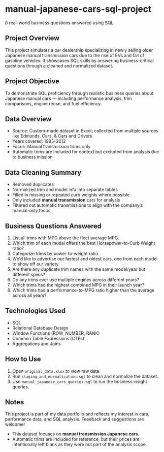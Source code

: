 # manual-japanese-cars-sql-project
8 real-world business questions answered using SQL

## Project Overview

This project simulates a car dealership specializing in newly selling older Japanese manual transmission cars due to the rise of EVs and fall of gasoline vehicles. It showcases SQL skills by answering business-critical questions through a cleaned and normalized dataset.

## Project Objective

To demonstrate SQL proficiency through realistic business queries about Japanese manual cars — including performance analysis, trim comparisons, engine reuse, and fuel efficiency.

## Data Overview

- Source: Custom-made dataset in Excel; collected from multiple sources like Edmunds, Cars, & Cars and Drivers
- Years covered: 1995–2012
- Focus: Manual transmission trims only
- Automatic trims are included for context but excluded from analysis due to business mission

## Data Cleaning Summary

- Removed duplicates
- Normalized trim and model info into separate tables
- Filled in missing or repeated curb weights where possible
- Only included **manual transmission** cars for analysis
- Filtered out automatic transmissions to align with the company’s manual-only focus.

## Business Questions Answered

1. List all trims with MPG above the fleet average MPG.
2. Which trim of each model offers the best Horsepower-to-Curb Weight ratio?
3. Categorize trims by power-to-weight ratio.
4. We'd like to advertise our fastest and oldest cars, one from each model to show off our variety.
5. Are there any duplicate trim names with the same model/year but different specs?
6. Do any trims ever use multiple engines across different years?
7. Which trims had the highest combined MPG in their launch year?
8. Which trims had a performance-to-MPG ratio higher than the average across all years?

## Technologies Used

- SQL
- Relational Database Design
- Window Functions (ROW_NUMBER, RANK)
- Common Table Expressions (CTEs)
- Aggregations and Joins

## How to Use

1. Open `original_data.xlsx` to view raw data.
2. Run `staging_and_normalization.sql` to clean and normalize the dataset.
3. Use `manual_japanese_cars_queries.sql` to run the business insight queries.

## Notes

This project is part of my data portfolio and reflects my interest in cars, performance data, and SQL analysis. Feedback and suggestions are welcome!

- This dataset focuses on **manual transmission Japanese cars**.
- Automatic trims are included for reference, but their prices are intentionally left blank as they were not part of the analysis scope.
